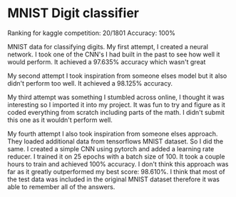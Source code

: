 # MNIST Digit classifier

Ranking for kaggle competition: 20/1801
Accuracy: 100%

MNIST data for classifying digits. My first attempt, I created a neural network. I took one of the CNN's I had built in the past to see how well it would perform. It achieved a 97.635% accuracy which wasn't great

My second attempt I took inspiration from someone elses model but it also didn't perform too well. It achieved a 98.125% accuracy.

My third attempt was something I stumbled across online, I thought it was interesting so I imported it into my project. It was fun to try and figure as it coded everything from scratch including parts of the math. I didn't submit this one as it wouldn't perform well.

My fourth attempt I also took inspiration from someone elses approach. They loaded additional data from tensorflows MNIST dataset. So I did the same. I created a simple CNN using pytorch and added a learning rate reducer. I trained it on 25 epochs with a batch size of 100. It took a couple hours to train and achieved 100% accuracy. I don't think this approach was far as it greatly outperformed my best score: 98.610%. I think that most of the test data was included in the original MNIST dataset therefore it was able to remember all of the answers.